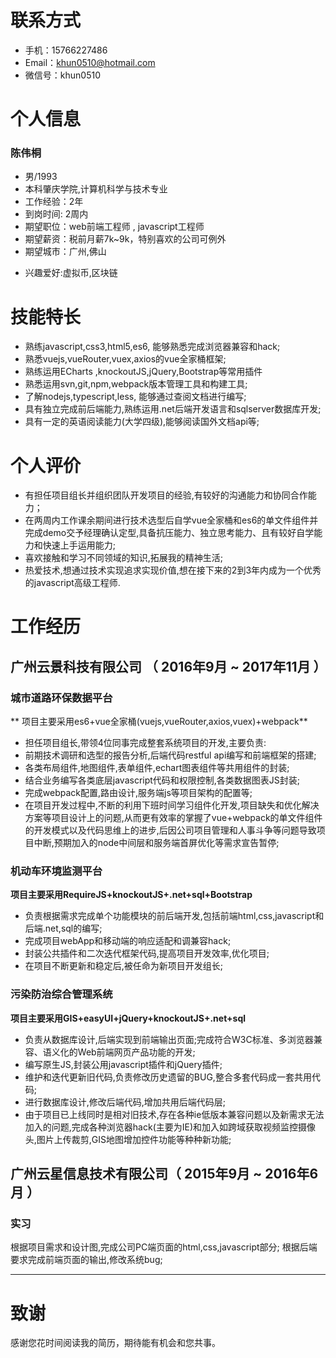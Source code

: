 
# 联系方式
- 手机：15766227486
- Email：khun0510@hotmail.com
- 微信号：khun0510
# 个人信息
### 陈伟桐
 - 男/1993 
 - 本科肇庆学院,计算机科学与技术专业 
 - 工作经验：2年
 - 到岗时间:  2周内
 - 期望职位：web前端工程师 , javascript工程师
 - 期望薪资：税前月薪7k~9k，特别喜欢的公司可例外
 - 期望城市：广州,佛山
*  兴趣爱好:虚拟币,区块链
# 技能特长
* 熟练javascript,css3,html5,es6, 能够熟悉完成浏览器兼容和hack;
* 熟悉vuejs,vueRouter,vuex,axios的vue全家桶框架;
* 熟练运用ECharts ,knockoutJS,jQuery,Bootstrap等常用插件
* 熟悉运用svn,git,npm,webpack版本管理工具和构建工具;
* 了解nodejs,typescript,less, 能够通过查阅文档进行编写;
* 具有独立完成前后端能力,熟练运用.net后端开发语言和sqlserver数据库开发;
* 具有一定的英语阅读能力(大学四级),能够阅读国外文档api等;
# 个人评价
* 有担任项目组长并组织团队开发项目的经验,有较好的沟通能力和协同合作能力；
* 在两周内工作课余期间进行技术选型后自学vue全家桶和es6的单文件组件并完成demo交予经理确认定型,具备抗压能力、独立思考能力、且有较好自学能力和快速上手运用能力;
* 喜欢接触和学习不同领域的知识,拓展我的精神生活;
* 热爱技术,想通过技术实现追求实现价值,想在接下来的2到3年内成为一个优秀的javascript高级工程师.
# 工作经历
## 广州云景科技有限公司 （ 2016年9月 ~ 2017年11月 ）
### 城市道路环保数据平台
** 项目主要采用es6+vue全家桶(vuejs,vueRouter,axios,vuex)+webpack**
* 担任项目组长,带领4位同事完成整套系统项目的开发,主要负责:
* 前期技术调研和选型的报告分析,后端代码restful api编写和前端框架的搭建;
* 各类布局组件,地图组件,表单组件,echart图表组件等共用组件的封装;
* 结合业务编写各类底层javascript代码和权限控制,各类数据图表JS封装;
* 完成webpack配置,路由设计,服务端js等项目架构的配置等;
* 在项目开发过程中,不断的利用下班时间学习组件化开发,项目缺失和优化解决方案等项目设计上的问题,从而更有效率的掌握了vue+webpack的单文件组件的开发模式以及代码思维上的进步,后因公司项目管理和人事斗争等问题导致项目中断,预期加入的node中间层和服务端首屏优化等需求宣告暂停;
### 机动车环境监测平台
**项目主要采用RequireJS+knockoutJS+.net+sql+Bootstrap**
* 负责根据需求完成单个功能模块的前后端开发,包括前端html,css,javascript和后端.net,sql的编写;  
* 完成项目webApp和移动端的响应适配和调兼容hack;
* 封装公共插件和二次迭代框架代码,提高项目开发效率,优化项目;
* 在项目不断更新和稳定后,被任命为新项目开发组长;
### 污染防治综合管理系统
**项目主要采用GIS+easyUI+jQuery+knockoutJS+.net+sql**

* 负责从数据库设计,后端实现到前端输出页面;完成符合W3C标准、多浏览器兼容、语义化的Web前端网页产品功能的开发;
* 编写原生JS,封装公用javascript插件和jQuery插件;
* 维护和迭代更新旧代码,负责修改历史遗留的BUG,整合多套代码成一套共用代码;
* 进行数据库设计,修改后端代码,增加共用后端代码层;
* 由于项目已上线同时是相对旧技术,存在各种ie低版本兼容问题以及新需求无法加入的问题,完成各种浏览器hack(主要为IE)和加入如跨域获取视频监控摄像头,图片上传裁剪,GIS地图增加控件功能等种种新功能;
## 广州云星信息技术有限公司（ 2015年9月 ~ 2016年6月 ）
### 实习
根据项目需求和设计图,完成公司PC端页面的html,css,javascript部分;
根据后端要求完成前端页面的输出,修改系统bug;

---      
# 致谢
感谢您花时间阅读我的简历，期待能有机会和您共事。
      


      
